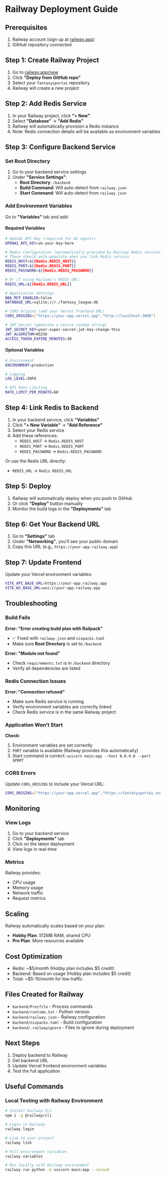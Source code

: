 # Railway Deployment Guide

## Prerequisites

1. Railway account (sign up at [railway.app](https://railway.app))
2. GitHub repository connected

## Step 1: Create Railway Project

1. Go to [railway.app/new](https://railway.app/new)
2. Click **"Deploy from GitHub repo"**
3. Select your `fantasysportai` repository
4. Railway will create a new project

## Step 2: Add Redis Service

1. In your Railway project, click **"+ New"**
2. Select **"Database"** → **"Add Redis"**
3. Railway will automatically provision a Redis instance
4. Note: Redis connection details will be available as environment variables

## Step 3: Configure Backend Service

### Set Root Directory

1. Go to your backend service settings
2. Under **"Service Settings"**:
   - **Root Directory**: `/backend`
   - **Build Command**: Will auto-detect from `railway.json`
   - **Start Command**: Will auto-detect from `railway.json`

### Add Environment Variables

Go to **"Variables"** tab and add:

#### Required Variables

```bash
# OpenAI API Key (required for AI agents)
OPENAI_API_KEY=sk-your-key-here

# Redis Configuration (automatically provided by Railway Redis service)
# These should auto-populate when you link Redis service
REDIS_HOST=${{Redis.REDIS_HOST}}
REDIS_PORT=${{Redis.REDIS_PORT}}
REDIS_PASSWORD=${{Redis.REDIS_PASSWORD}}

# Or if using Railway's REDIS_URL:
REDIS_URL=${{Redis.REDIS_URL}}

# Application Settings
NBA_MCP_ENABLED=false
DATABASE_URL=sqlite:///./fantasy_league.db

# CORS Origins (add your Vercel frontend URL)
CORS_ORIGINS=["https://your-app.vercel.app","http://localhost:3000"]

# JWT Secret (generate a secure random string)
JWT_SECRET_KEY=your-super-secret-jwt-key-change-this
JWT_ALGORITHM=HS256
ACCESS_TOKEN_EXPIRE_MINUTES=30
```

#### Optional Variables

```bash
# Environment
ENVIRONMENT=production

# Logging
LOG_LEVEL=INFO

# API Rate Limiting
RATE_LIMIT_PER_MINUTE=60
```

## Step 4: Link Redis to Backend

1. In your backend service, click **"Variables"**
2. Click **"+ New Variable"** → **"Add Reference"**
3. Select your Redis service
4. Add these references:
   - `REDIS_HOST` → `Redis.REDIS_HOST`
   - `REDIS_PORT` → `Redis.REDIS_PORT`
   - `REDIS_PASSWORD` → `Redis.REDIS_PASSWORD`

Or use the Redis URL directly:
   - `REDIS_URL` → `Redis.REDIS_URL`

## Step 5: Deploy

1. Railway will automatically deploy when you push to GitHub
2. Or click **"Deploy"** button manually
3. Monitor the build logs in the **"Deployments"** tab

## Step 6: Get Your Backend URL

1. Go to **"Settings"** tab
2. Under **"Networking"**, you'll see your public domain
3. Copy this URL (e.g., `https://your-app.railway.app`)

## Step 7: Update Frontend

Update your Vercel environment variables:

```bash
VITE_API_BASE_URL=https://your-app.railway.app
VITE_WS_BASE_URL=wss://your-app.railway.app
```

## Troubleshooting

### Build Fails

**Error: "Error creating build plan with Railpack"**
- ✅ Fixed with `railway.json` and `nixpacks.toml`
- Make sure **Root Directory** is set to `/backend`

**Error: "Module not found"**
- Check `requirements.txt` is in `/backend` directory
- Verify all dependencies are listed

### Redis Connection Issues

**Error: "Connection refused"**
- Make sure Redis service is running
- Verify environment variables are correctly linked
- Check Redis service is in the same Railway project

### Application Won't Start

**Check:**
1. Environment variables are set correctly
2. `PORT` variable is available (Railway provides this automatically)
3. Start command is correct: `uvicorn main:app --host 0.0.0.0 --port $PORT`

### CORS Errors

Update `CORS_ORIGINS` to include your Vercel URL:
```bash
CORS_ORIGINS=["https://your-app.vercel.app","https://fantasysportai.vercel.app"]
```

## Monitoring

### View Logs
1. Go to your backend service
2. Click **"Deployments"** tab
3. Click on the latest deployment
4. View logs in real-time

### Metrics
Railway provides:
- CPU usage
- Memory usage
- Network traffic
- Request metrics

## Scaling

Railway automatically scales based on your plan:
- **Hobby Plan**: 512MB RAM, shared CPU
- **Pro Plan**: More resources available

## Cost Optimization

- Redis: ~$5/month (Hobby plan includes $5 credit)
- Backend: Based on usage (Hobby plan includes $5 credit)
- Total: ~$5-10/month for low traffic

## Files Created for Railway

- `backend/Procfile` - Process commands
- `backend/runtime.txt` - Python version
- `backend/railway.json` - Railway configuration
- `backend/nixpacks.toml` - Build configuration
- `backend/.railwayignore` - Files to ignore during deployment

## Next Steps

1. Deploy backend to Railway
2. Get backend URL
3. Update Vercel frontend environment variables
4. Test the full application

## Useful Commands

### Local Testing with Railway Environment

```bash
# Install Railway CLI
npm i -g @railway/cli

# Login to Railway
railway login

# Link to your project
railway link

# Pull environment variables
railway variables

# Run locally with Railway environment
railway run python -m uvicorn main:app --reload
```
